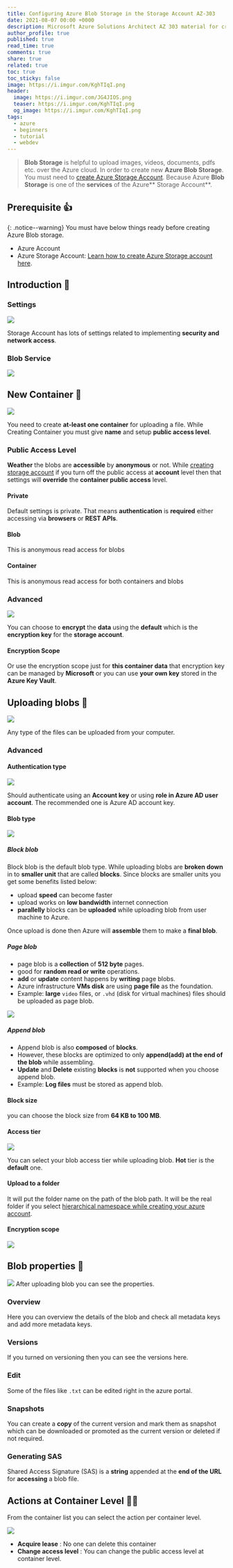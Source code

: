```yaml
---
title: Configuring Azure Blob Storage in the Storage Account AZ-303
date: 2021-08-07 00:00 +0000
description: Microsoft Azure Solutions Architect AZ 303 material for creating Azure Blob Storage within a Storage account.
author_profile: true
published: true
read_time: true
comments: true
share: true
related: true
toc: true
toc_sticky: false
image: https://i.imgur.com/KghTIqI.png
header:
  image: https://i.imgur.com/JG4JIOS.png
  teaser: https://i.imgur.com/KghTIqI.png
  og_image: https://i.imgur.com/KghTIqI.png
tags:
  - azure
  - beginners
  - tutorial
  - webdev
---
```


> **Blob Storage** is helpful to upload images, videos, documents, pdfs etc. over the Azure cloud. In order to create new **Azure Blob Storage**. You must need to [create Azure Storage Account](https://rupeshtiwari.com/creating-azure-storage-account/). Because Azure **Blob Storage** is one of the **services** of the Azure** Storage Account**.

## Prerequisite 👍

{: .notice--warning}
You must have below things ready before creating Azure Blob storage.

- Azure Account
- Azure Storage Account: [Learn how to create Azure Storage account here](https://rupeshtiwari.com/creating-azure-storage-account/).

## Introduction 💁

### Settings

![](https://imgur.com/gF3vlzs.png)

Storage Account has lots of settings related to implementing **security and network access**.

### Blob Service

![](https://imgur.com/obyeeF0.png)

## New Container 🥃

![](https://imgur.com/o9iFCPL.png)

You need to create **at-least one container** for uploading a file. While Creating Container you must give **name** and setup **public access level**.

### Public Access Level

**Weather** the blobs are **accessible** by **anonymous** or not. While [creating storage account](https://rupeshtiwari.com/creating-azure-storage-account/) if you turn off the public access at **account** level then that settings will **override** the **container public access** level.

#### Private

Default settings is private. That means **authentication** is **required** either accessing via **browsers** or **REST APIs**.

#### Blob

This is anonymous read access for blobs

#### Container

This is anonymous read access for both containers and blobs

### Advanced

![](https://imgur.com/tcH2EAS.png)

You can choose to **encrypt** the **data** using the **default** which is the **encryption key** for the **storage account**.

#### Encryption Scope

Or use the encryption scope just for **this container data** that encryption key can be managed by **Microsoft** or you can use **your own key** stored in the **Azure Key Vault**.

## Uploading blobs 🥙

![](https://imgur.com/mKrL90l.png)

Any type of the files can be uploaded from your computer.

### Advanced

#### Authentication type

![](https://imgur.com/VJ39N4H.png)

Should authenticate using an **Account key** or using **role in Azure AD user account**. The recommended one is Azure AD account key.

#### Blob type

![](https://imgur.com/ck7W2jk.png)

##### Block blob

Block blob is the default blob type. While uploading blobs are **broken down** in to **smaller unit** that are called **blocks**. Since blocks are smaller units you get some benefits listed below:

- upload **speed** can become faster
- upload works on **low bandwidth** internet connection
- **parallelly** blocks can be **uploaded** while uploading blob from user machine to Azure.

Once upload is done then Azure will **assemble** them to make a **final blob**.

##### Page blob

- page blob is a **collection** of **512 byte** pages.
- good for **random read or write** operations.
- **add** or **update** content happens by **writing** page blobs.
- Azure infrastructure **VMs disk** are using **page file** as the foundation.
- Example: **large** `video` files, or `.vhd` (disk for virtual machines) files should be uploaded as page blob.

![](https://imgur.com/HY8KqkF.png)

##### Append blob

- Append blob is also **composed** of **blocks**.
- However, these blocks are optimized to only **append(add) at the end of the blob** while assembling.
- **Update** and **Delete** existing **blocks** is **not** supported when you choose append blob.
- Example: **Log files** must be stored as append blob.

#### Block size

you can choose the block size from **64 KB to 100 MB**.

#### Access tier

![](https://imgur.com/49K6BaF.png)

You can select your blob access tier while uploading blob. **Hot** tier is the **default** one.

#### Upload to a folder

It will put the folder name on the path of the blob path. It will be the real folder if you select [hierarchical namespace while creating your azure account](https://rupeshtiwari.com/creating-azure-storage-account/#hierarchical-namespace).

#### Encryption scope

![](https://imgur.com/ZKC3yBP.png)

## Blob properties 🦜

![](https://imgur.com/sfrJLv6.png)
After uploading blob you can see the properties.

### Overview

Here you can overview the details of the blob and check all metadata keys and add more metadata keys.

### Versions

If you turned on versioning then you can see the versions here.

### Edit

Some of the files like `.txt` can be edited right in the azure portal.

### Snapshots

You can create a **copy** of the current version and mark them as snapshot which can be downloaded or promoted as the current version or deleted if not required.

### Generating SAS

Shared Access Signature (SAS) is a **string** appended at the **end of the URL** for **accessing** a blob file.

## Actions at Container Level 🕵️‍♂️

From the container list you can select the action per container level.

![](https://imgur.com/4MHcSkh.png)

- **Acquire lease** : No one can delete this container
- **Change access level** : You can change the public access level at container level. 
 